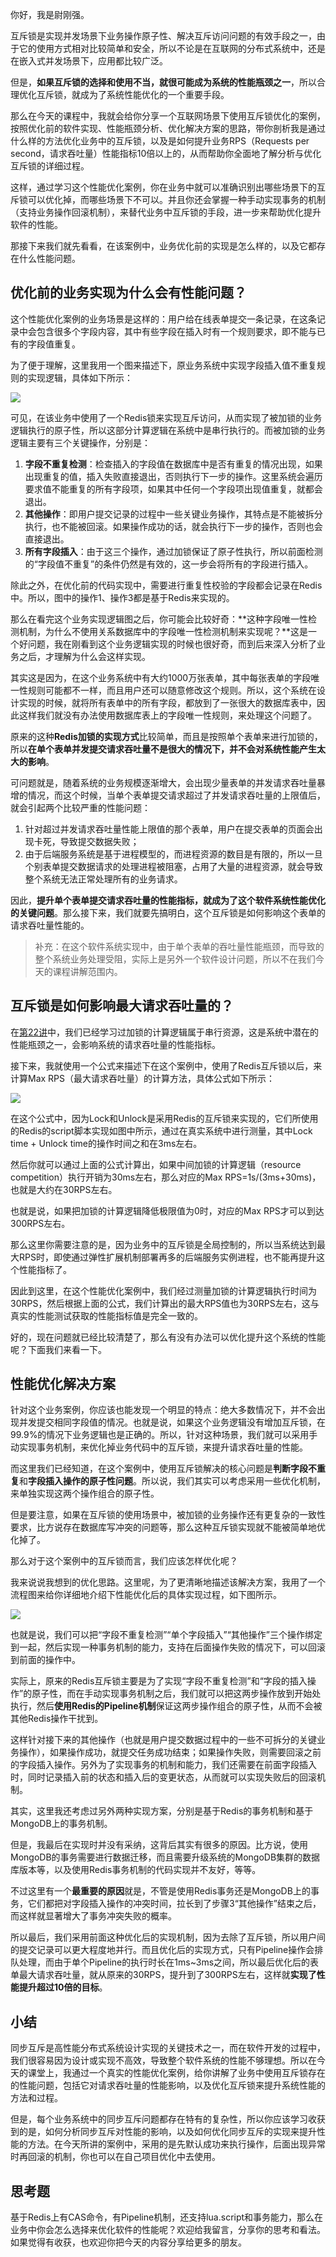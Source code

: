 你好，我是尉刚强。

互斥锁是实现并发场景下业务操作原子性、解决互斥访问问题的有效手段之一，由于它的使用方式相对比较简单和安全，所以不论是在互联网的分布式系统中，还是在嵌入式并发场景下，应用都比较广泛。

但是，**如果互斥锁的选择和使用不当，就很可能成为系统的性能瓶颈之一**，所以合理优化互斥锁，就成为了系统性能优化的一个重要手段。

那么在今天的课程中，我就会给你分享一个互联网场景下使用互斥锁优化的案例，按照优化前的软件实现、性能瓶颈分析、优化解决方案的思路，带你剖析我是通过什么样的方法优化业务中的互斥锁，以及是如何提升业务RPS（Requests per second，请求吞吐量）性能指标10倍以上的，从而帮助你全面地了解分析与优化互斥锁的详细过程。

这样，通过学习这个性能优化案例，你在业务中就可以准确识别出哪些场景下的互斥锁可以优化掉，而哪些场景下不可以。并且你还会掌握一种手动实现事务的机制（支持业务操作回滚机制），来替代业务中互斥锁的手段，进一步来帮助优化提升软件的性能。

那接下来我们就先看看，在该案例中，业务优化前的实现是怎么样的，以及它都存在什么性能问题。

## 优化前的业务实现为什么会有性能问题？

这个性能优化案例的业务场景是这样的：用户给在线表单提交一条记录，在这条记录中会包含很多个字段内容，其中有些字段在插入时有一个规则要求，即不能与已有的字段值重复。

为了便于理解，这里我用一个图来描述下，原业务系统中实现字段插入值不重复规则的实现逻辑，具体如下所示：

![](https://static001.geekbang.org/resource/image/05/c0/05605d0c6846b378fe502e35c240dbc0.jpg?wh=2000x1125)

可见，在该业务中使用了一个Redis锁来实现互斥访问，从而实现了被加锁的业务逻辑执行的原子性，所以这部分计算逻辑在系统中是串行执行的。而被加锁的业务逻辑主要有三个关键操作，分别是：

1. **字段不重复检测**：检查插入的字段值在数据库中是否有重复的情况出现，如果出现重复的值，插入失败直接退出，否则执行下一步的操作。这里系统会遍历要求值不能重复的所有字段项，如果其中任何一个字段项出现值重复，就都会退出。
2. **其他操作**：即用户提交记录的过程中一些关键业务操作，其特点是不能被拆分执行，也不能被回滚。如果操作成功的话，就会执行下一步的操作，否则也会直接退出。
3. **所有字段插入**：由于这三个操作，通过加锁保证了原子性执行，所以前面检测的“字段值不重复”的条件仍然是有效的，这一步会将所有的字段进行插入。

除此之外，在优化前的代码实现中，需要进行重复性校验的字段都会记录在Redis中。所以，图中的操作1、操作3都是基于Redis来实现的。

那么在看完这个业务实现逻辑图之后，你可能会比较好奇：**这种字段唯一性检测机制，为什么不使用关系数据库中的字段唯一性检测机制来实现呢？**这是一个好问题，我在刚看到这个业务逻辑实现的时候也很好奇，而到后来深入分析了业务之后，才理解为什么会这样实现。

其实这是因为，在这个业务系统中有大约1000万张表单，其中每张表单的字段唯一性规则可能都不一样，而且用户还可以随意修改这个规则。所以，这个系统在设计实现的时候，就将所有表单中的所有字段，都放到了一张很大的数据库表中，因此这样我们就没有办法使用数据库表上的字段唯一性规则，来处理这个问题了。

原来的这种**Redis加锁的实现方式**比较简单，而且是按照单个表单来进行加锁的，所以**在单个表单并发提交请求吞吐量不是很大的情况下，并不会对系统性能产生太大的影响**。

可问题就是，随着系统的业务规模逐渐增大，会出现少量表单的并发请求吞吐量暴增的情况，而这个时候，当单个表单提交请求超过了并发请求吞吐量的上限值后，就会引起两个比较严重的性能问题：

1. 针对超过并发请求吞吐量性能上限值的那个表单，用户在提交表单的页面会出现卡死，导致提交数据失败；
2. 由于后端服务系统是基于进程模型的，而进程资源的数目是有限的，所以一旦个别表单提交数据请求的处理进程被阻塞，占用了大量的进程资源，就会导致整个系统无法正常处理所有的业务请求。

因此，**提升单个表单提交请求吞吐量的性能指标，就成为了这个软件系统性能优化的关键问题**。那么接下来，我们就要先搞明白，这个互斥锁是如何影响这个表单的请求吞吐量性能的。

> 补充：在这个软件系统实现中，由于单个表单的吞吐量性能瓶颈，而导致的整个系统业务处理受阻，实际上是另外一个软件设计问题，所以不在我们今天的课程讲解范围内。

## 互斥锁是如何影响最大请求吞吐量的？

在[第22讲](https://time.geekbang.org/column/article/392108)中，我们已经学习过加锁的计算逻辑属于串行资源，这是系统中潜在的性能瓶颈之一，会影响系统的请求吞吐量的性能指标。

接下来，我就使用一个公式来描述下在这个案例中，使用了Redis互斥锁以后，来计算Max RPS（最大请求吞吐量）的计算方法，具体公式如下所示：

![](https://static001.geekbang.org/resource/image/6c/06/6c0a90776af956e63e21327006041d06.jpg?wh=1972x830)

在这个公式中，因为Lock和Unlock是采用Redis的互斥锁来实现的，它们所使用的Redis的script脚本实现如图中所示，通过在真实系统中进行测量，其中Lock time + Unlock time的操作时间之和在3ms左右。

然后你就可以通过上面的公式计算出，如果中间加锁的计算逻辑（resource competition）执行开销为30ms左右，那么对应的Max RPS=1s/(3ms+30ms)，也就是大约在30RPS左右。

也就是说，如果把加锁的计算逻辑降低极限值为0时，对应的Max RPS才可以到达300RPS左右。

那么这里你需要注意的是，因为业务中的互斥锁是全局控制的，所以当系统达到最大RPS时，即使通过弹性扩展机制部署再多的后端服务实例进程，也不能再提升这个性能指标了。

因此到这里，在这个性能优化案例中，我们经过测量加锁的计算逻辑执行时间为30RPS，然后根据上面的公式，我们计算出的最大RPS值也为30RPS左右，这与真实的性能测试获取的性能指标值是完全一致的。

好的，现在问题就已经比较清楚了，那么有没有办法可以优化提升这个系统的性能呢？下面我们来看一下。

## 性能优化解决方案

针对这个业务案例，你应该也能发现一个明显的特点：绝大多数情况下，并不会出现并发提交相同字段值的情况。也就是说，如果这个业务逻辑没有增加互斥锁，在99.9%的情况下业务逻辑也是正确的。所以，针对这种场景，我们就可以采用手动实现事务机制，来优化掉业务代码中的互斥锁，来提升请求吞吐量的性能。

而这里我们已经知道，在这个案例中，使用互斥锁解决的核心问题是**判断字段不重复**和**字段插入操作的原子性问题**。所以说，我们其实可以考虑采用一些优化机制，来单独实现这两个操作组合的原子性。

但是要注意，如果在互斥锁的使用场景中，被加锁的业务操作还有更复杂的一致性要求，比方说存在数据库写冲突的问题等，那么这种互斥锁实现就不能被简单地优化掉了。

那么对于这个案例中的互斥锁而言，我们应该怎样优化呢？

我来说说我想到的优化思路。这里呢，为了更清晰地描述该解决方案，我用了一个流程图来给你详细地介绍下性能优化后的具体实现过程，如下图所示。

![](https://static001.geekbang.org/resource/image/28/6d/2891252183ff896ce67d7689537yyb6d.jpg?wh=2000x1125)

也就是说，我们可以把“字段不重复检测”“单个字段插入”“其他操作”三个操作绑定到一起，然后实现一种事务机制的能力，支持在后面操作失败的情况下，可以回滚到前面的操作中。

实际上，原来的Redis互斥锁主要是为了实现“字段不重复检测”和“字段的插入操作”的原子性，而在手动实现事务机制之后，我们就可以把这两步操作放到开始处执行，然后**使用Redis的Pipeline机制**保证这两步操作组合的原子性，从而不会被其他Redis操作干扰到。

这样针对接下来的其他操作（也就是用户提交数据过程中的一些不可拆分的关键业务操作），如果操作成功，就提交任务成功结束；如果操作失败，则需要回滚之前的字段插入操作。另外为了实现事务的机制和能力，我们还需要在前面字段插入时，同时记录插入前的状态和插入后的变更状态，从而就可以实现失败后的回滚机制。

其实，这里我还考虑过另外两种实现方案，分别是基于Redis的事务机制和基于MongoDB上的事务机制。

但是，我最后在实现时并没有采纳，这背后其实有很多的原因。比方说，使用MongoDB的事务需要进行数据迁移，而且需要升级系统的MongoDB集群的数据库版本等，以及使用Redis事务机制的代码实现并不友好，等等。

不过这里有一个**最重要的原因**就是，不管是使用Redis事务还是MongoDB上的事务，它们都把对字段插入操作的冲突时间，拉长到了步骤3“其他操作”结束之后，而这样就显著增大了事务冲突失败的概率。

所以最后，我们采用前面这种优化后的实现机制，因为去除了互斥锁，所以用户间的提交记录可以更大程度地并行。而且优化后的实现方式，只有Pipeline操作会排队处理，而由于单个Pipeline的执行时长在1ms~3ms之间，所以最后优化后的表单最大请求吞吐量，就从原来的30RPS，提升到了300RPS左右，这样就**实现了性能提升超过10倍的目标**。

## 小结

同步互斥是高性能分布式系统设计实现的关键技术之一，而在软件开发的过程中，我们很容易因为设计或实现不高效，导致整个软件系统的性能不够理想。所以在今天的课堂上，我通过一个真实的性能优化案例，给你讲解了业务中使用互斥锁存在的性能问题，包括它对请求吞吐量的性能影响，以及优化互斥锁来提升系统性能的方法和过程。

但是，每个业务系统中的同步互斥问题都存在特有的复杂性，所以你应该学习收获到的是，如何分析同步互斥对性能的影响，以及如何优化同步互斥的实现来提升性能的方法。在今天所讲的案例中，采用的是先默认成功来执行操作，后面出现异常时再回滚的机制，你也可以在自己项目优化中去使用。

## 思考题

基于Redis上有CAS命令，有Pipeline机制，还支持lua.script和事务能力，那么在业务中你会怎么选择来优化软件的性能呢？欢迎给我留言，分享你的思考和看法。如果觉得有收获，也欢迎你把今天的内容分享给更多的朋友。